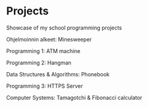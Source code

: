 # Projects
Showcase of my school programming projects

Ohjelmoinnin alkeet: Minesweeper

Programming 1: ATM machine

Programming 2: Hangman

Data Structures & Algorithms: Phonebook

Programming 3: HTTPS Server

Computer Systems: Tamagotchi & Fibonacci calculator
